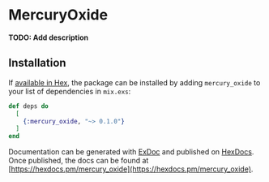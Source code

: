 # MercuryOxide

**TODO: Add description**

## Installation

If [available in Hex](https://hex.pm/docs/publish), the package can be installed
by adding `mercury_oxide` to your list of dependencies in `mix.exs`:

```elixir
def deps do
  [
    {:mercury_oxide, "~> 0.1.0"}
  ]
end
```

Documentation can be generated with [ExDoc](https://github.com/elixir-lang/ex_doc)
and published on [HexDocs](https://hexdocs.pm). Once published, the docs can
be found at [https://hexdocs.pm/mercury_oxide](https://hexdocs.pm/mercury_oxide).

